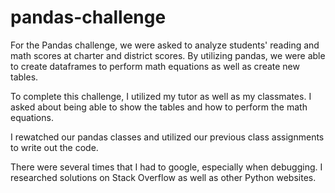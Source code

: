 # pandas-challenge
For the Pandas challenge, we were asked to analyze students' reading and math scores at charter and district scores. By utilizing pandas, we were able to create dataframes
to perform math equations as well as create new tables.

To complete this challenge, I utilized my tutor as well as my classmates. I asked about being able to show the tables and how to perform the math equations.

I rewatched our pandas classes and utilized our previous class assignments to write out the code.

There were several times that I had to google, especially when debugging. I researched solutions on Stack Overflow as well as other Python websites. 
